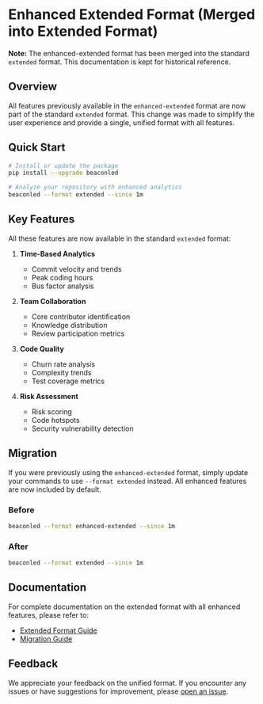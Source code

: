 # Enhanced Extended Format (Merged into Extended Format)

**Note:** The enhanced-extended format has been merged into the standard `extended` format. This documentation is kept for historical reference.

## Overview

All features previously available in the `enhanced-extended` format are now part of the standard `extended` format. This change was made to simplify the user experience and provide a single, unified format with all features.

## Quick Start

```bash
# Install or update the package
pip install --upgrade beaconled

# Analyze your repository with enhanced analytics
beaconled --format extended --since 1m
```

## Key Features

All these features are now available in the standard `extended` format:

1. **Time-Based Analytics**
   - Commit velocity and trends
   - Peak coding hours
   - Bus factor analysis

2. **Team Collaboration**
   - Core contributor identification
   - Knowledge distribution
   - Review participation metrics

3. **Code Quality**
   - Churn rate analysis
   - Complexity trends
   - Test coverage metrics

4. **Risk Assessment**
   - Risk scoring
   - Code hotspots
   - Security vulnerability detection

## Migration

If you were previously using the `enhanced-extended` format, simply update your commands to use `--format extended` instead. All enhanced features are now included by default.

### Before
```bash
beaconled --format enhanced-extended --since 1m
```

### After
```bash
beaconled --format extended --since 1m
```

## Documentation

For complete documentation on the extended format with all enhanced features, please refer to:
- [Extended Format Guide](../docs/extended-format-guide.md)
- [Migration Guide](../docs/migration/enhanced-extended-migration-guide.md)

## Feedback

We appreciate your feedback on the unified format. If you encounter any issues or have suggestions for improvement, please [open an issue](https://github.com/yourorg/beacon-delivery-compass/issues).
